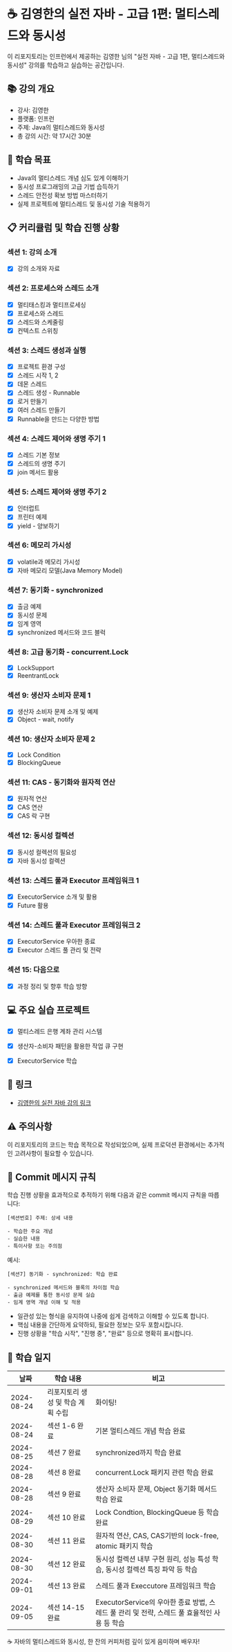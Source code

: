 # ☕️ 김영한의 실전 자바 - 고급 1편: 멀티스레드와 동시성

이 리포지토리는 인프런에서 제공하는 김영한 님의 "실전 자바 - 고급 1편, 멀티스레드와 동시성" 강의를 학습하고 실습하는 공간입니다.

## 📚 강의 개요

- 강사: 김영한
- 플랫폼: 인프런
- 주제: Java의 멀티스레드와 동시성
- 총 강의 시간: 약 17시간 30분

## 🎯 학습 목표

- Java의 멀티스레드 개념 심도 있게 이해하기
- 동시성 프로그래밍의 고급 기법 습득하기
- 스레드 안전성 확보 방법 마스터하기
- 실제 프로젝트에 멀티스레드 및 동시성 기술 적용하기

## 📋 커리큘럼 및 학습 진행 상황

### 섹션 1: 강의 소개
- [x] 강의 소개와 자료

### 섹션 2: 프로세스와 스레드 소개
- [x] 멀티태스킹과 멀티프로세싱
- [x] 프로세스와 스레드
- [x] 스레드와 스케줄링
- [x] 컨텍스트 스위칭

### 섹션 3: 스레드 생성과 실행
- [x] 프로젝트 환경 구성
- [x] 스레드 시작 1, 2
- [x] 데몬 스레드
- [x] 스레드 생성 - Runnable
- [x] 로거 만들기
- [x] 여러 스레드 만들기
- [x] Runnable을 만드는 다양한 방법

### 섹션 4: 스레드 제어와 생명 주기 1
- [x] 스레드 기본 정보
- [x] 스레드의 생명 주기
- [x] join 메서드 활용

### 섹션 5: 스레드 제어와 생명 주기 2
- [x] 인터럽트
- [x] 프린터 예제
- [x] yield - 양보하기

### 섹션 6: 메모리 가시성
- [x] volatile과 메모리 가시성
- [x] 자바 메모리 모델(Java Memory Model)

### 섹션 7: 동기화 - synchronized
- [x] 출금 예제
- [x] 동시성 문제
- [x] 임계 영역
- [x] synchronized 메서드와 코드 블럭

### 섹션 8: 고급 동기화 - concurrent.Lock
- [x] LockSupport
- [x] ReentrantLock

### 섹션 9: 생산자 소비자 문제 1
- [x] 생산자 소비자 문제 소개 및 예제
- [x] Object - wait, notify

### 섹션 10: 생산자 소비자 문제 2
- [x] Lock Condition
- [x] BlockingQueue

### 섹션 11: CAS - 동기화와 원자적 연산
- [x] 원자적 연산
- [x] CAS 연산
- [x] CAS 락 구현

### 섹션 12: 동시성 컬렉션
- [x] 동시성 컬렉션의 필요성
- [x] 자바 동시성 컬렉션

### 섹션 13: 스레드 풀과 Executor 프레임워크 1
- [x] ExecutorService 소개 및 활용
- [x] Future 활용

### 섹션 14: 스레드 풀과 Executor 프레임워크 2
- [x] ExecutorService 우아한 종료
- [x] Executor 스레드 풀 관리 및 전략

### 섹션 15: 다음으로
- [x] 과정 정리 및 향후 학습 방향

## 💻 주요 실습 프로젝트

- [x] 멀티스레드 은행 계좌 관리 시스템
- [x] 생산자-소비자 패턴을 활용한 작업 큐 구현
- [x] ExecutorService 학습
 

## 🔗 링크

- [김영한의 실전 자바 강의 링크](https://inf.run/C2Xgs)

## ⚠️ 주의사항

이 리포지토리의 코드는 학습 목적으로 작성되었으며, 실제 프로덕션 환경에서는 추가적인 고려사항이 필요할 수 있습니다.

## 📌 Commit 메시지 규칙

학습 진행 상황을 효과적으로 추적하기 위해 다음과 같은 commit 메시지 규칙을 따릅니다:

```
[섹션번호] 주제: 상세 내용

- 학습한 주요 개념
- 실습한 내용
- 특이사항 또는 주의점
```

예시:
```
[섹션7] 동기화 - synchronized: 학습 완료

- synchronized 메서드와 블록의 차이점 학습
- 출금 예제를 통한 동시성 문제 실습
- 임계 영역 개념 이해 및 적용
```

- 일관성 있는 형식을 유지하여 나중에 쉽게 검색하고 이해할 수 있도록 합니다.
- 핵심 내용을 간단하게 요약하되, 필요한 정보는 모두 포함시킵니다.
- 진행 상황을 "학습 시작", "진행 중", "완료" 등으로 명확히 표시합니다.

## 📅 학습 일지

| 날짜         | 학습 내용              | 비고                                                            |
|------------|--------------------|---------------------------------------------------------------|
| 2024-08-24 | 리포지토리 생성 및 학습 계획 수립 | 화이팅!                                                          |
| 2024-08-24 | 섹션 1-6 완료          | 기본 멀티스레드 개념 학습 완료                                             |
| 2024-08-25 | 섹션 7 완료            | synchronized까지 학습 완료                                          |
 | 2024-08-28 | 섹션 8 완료            | concurrent.Lock 패키지 관련 학습 완료                                  |
| 2024-08-28 | 섹션 9 완료            | 생산자 소비자 문제, Object 동기화 메서드 학습 완료                              |
| 2024-08-29 | 섹션 10 완료           | Lock Condtion, BlockingQueue 등 학습 완료                          |
| 2024-08-30 | 섹션 11 완료           | 원자적 연산, CAS, CAS기반의 lock-free, atomic 패키지 학습                  |
| 2024-08-30 | 섹션 12 완료           | 동시성 컬렉션 내부 구현 원리, 성능 특성 학습, 동시성 컬렉션 특징 파악 등 학습                |
| 2024-09-01 | 섹션 13 완료           | 스레드 풀과 Execcutore 프레임워크 학습                                    |
| 2024-09-05 | 섹션 14-15 완료        | ExecutorService의 우아한 종료 방법, 스레드 풀 관리 및 전략, 스레드 풀 효율적인 사용 등 학습 |

☕️ 자바의 멀티스레드와 동시성, 한 잔의 커피처럼 깊이 있게 음미하며 배우자!